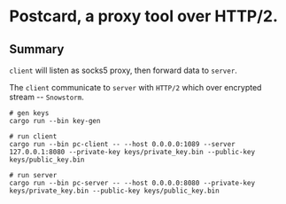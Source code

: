 Postcard, a proxy tool over HTTP/2.
=============

## Summary

`client` will listen as socks5 proxy, then forward data to `server`.

The `client` communicate to `server` with `HTTP/2` which over encrypted stream -- `Snowstorm`.



```shell
# gen keys
cargo run --bin key-gen

# run client
cargo run --bin pc-client -- --host 0.0.0.0:1089 --server 127.0.0.1:8080 --private-key keys/private_key.bin --public-key keys/public_key.bin

# run server
cargo run --bin pc-server -- --host 0.0.0.0:8080 --private-key keys/private_key.bin --public-key keys/public_key.bin
```
